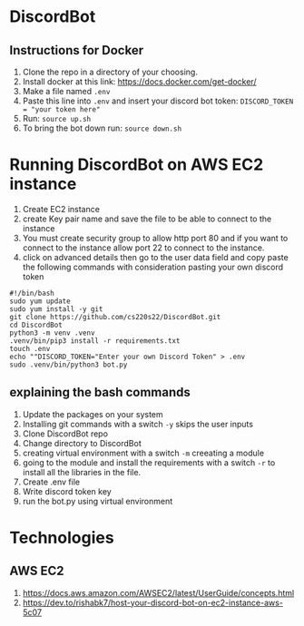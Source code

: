 # DiscordBot

## Instructions for Docker
1. Clone the repo in a directory of your choosing.
2. Install docker at this link: https://docs.docker.com/get-docker/
3. Make a file named `.env`
4. Paste this line into `.env` and insert your discord bot token: ```DISCORD_TOKEN = "your token here"```
4. Run: ```source up.sh``` 
5. To bring the bot down run: ```source down.sh```



# Running DiscordBot on AWS EC2 instance 
1. Create EC2 instance 
2. create Key pair name and save the file to be able to connect to the instance 
3. You must create security group to allow http port 80 and if you want to connect to the instance allow port 22 to connect to the instance. 
4. click on advanced details then go to the user data field and copy paste the following commands with consideration pasting your own discord token
```
#!/bin/bash 
sudo yum update 
sudo yum install -y git
git clone https://github.com/cs220s22/DiscordBot.git
cd DiscordBot
python3 -m venv .venv 
.venv/bin/pip3 install -r requirements.txt 
touch .env 
echo ""DISCORD_TOKEN="Enter your own Discord Token" > .env 
sudo .venv/bin/python3 bot.py 
```
## explaining the bash commands
1. Update the packages on your system
2. Installing git commands with a switch ```-y``` skips the user inputs 
3. Clone DiscordBot repo
4. Change directory to DiscordBot
5. creating virtual environment with a switch ```-m``` creeating a module 
6. going to the module and install the requirements with a switch  ```-r``` to install all the libraries in the file.
6. Create .env file
7. Write discord token key 
8. run the bot.py using virtual environment


# Technologies 
## AWS EC2 
1. https://docs.aws.amazon.com/AWSEC2/latest/UserGuide/concepts.html
2. https://dev.to/rishabk7/host-your-discord-bot-on-ec2-instance-aws-5c07